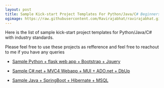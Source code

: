 ```yaml
---
layout: post
title: Sample Kick-start Project Templates For Python/Java/C# Beginners
ogimage: https://raw.githubusercontent.com/Ravirajabhat/ravirajabhat.github.io/master/images/Camino-polvoriento-316886.jpg
---
```

Here is the list of sample kick-start project templates for Python/Java/C# with industry standards. 

Please feel free to use these projects as refference and feel free to reachout to me if you have any queries

* [Sample Python + flask web app + Bootstrap + Jquery](https://gitlab.com/ravirajbhat154/FlaskSamples)

* [Sample C#.net + MVC4 Webapp + MUI + ADO.net + DbUp](https://gitlab.com/ravirajbhat154/MUI-MVC4-ADO.net-SAMPLE)

* [Sample Java + SpringBoot + Hibernate + MSQL ](https://gitlab.com/ravirajbhat154/Samle-FlightBooking-SpringBootAPI-Java-MSQL)


